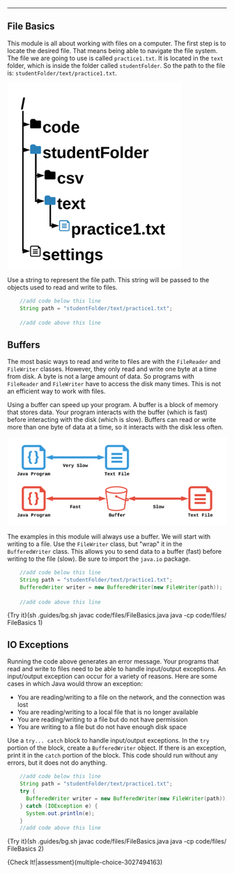 ----------

## File Basics

This module is all about working with files on a computer. The first step is to locate the desired file. That means being able to navigate the file system. The file we are going to use is called `practice1.txt`. It is located in the `text` folder, which is inside the folder called `studentFolder`.  So the path to the file is: `studentFolder/text/practice1.txt`.

![File Path](.guides/img/file-path.png)

Use a string to represent the file path. This string will be passed to the objects used to read and write to files. 

```java
    //add code below this line
    String path = "studentFolder/text/practice1.txt";
    
    //add code above this line
```

## Buffers

The most basic ways to read and write to files are with the `FileReader` and `FileWriter` classes. However, they only read and write one byte at a time from disk. A byte is not a large amount of data. So programs with `FileReader` and `FileWriter` have to access the disk many times. This is not an efficient way to work with files.

Using a buffer can speed up your program. A buffer is a block of memory that stores data. Your program interacts with the buffer (which is fast) before interacting with the disk (which is slow). Buffers can read or write more than one byte of data at a time, so it interacts with the disk less often.

![Buffer](.guides/img/buffer.png)

The examples in this module will always use a buffer. We will start with writing to a file. Use the `FileWriter` class, but "wrap" it in the `BufferedWriter` class. This allows you to send data to a buffer (fast) before writing to the file (slow). Be sure to import the `java.io` package. 

```java
    //add code below this line
    String path = "studentFolder/text/practice1.txt";
    BufferedWriter writer = new BufferedWriter(new FileWriter(path));
    
    //add code above this line
```

{Try it}(sh .guides/bg.sh javac code/files/FileBasics.java java -cp code/files/ FileBasics 1)

## IO Exceptions

Running the code above generates an error message. Your programs that read and write to files need to be able to handle input/output exceptions. An input/output exception can occur for a variety of reasons. Here are some cases in which Java would throw an exception:
  
  * You are reading/writing to a file on the network, and the connection was lost
  * You are reading/writing to a local file that is no longer available
  * You are reading/writing to a file but do not have permission
  * You are writing to a file but do not have enough disk space
  
Use a `try... catch` block to handle input/output exceptions. In the `try` portion of the block, create a `BufferedWriter` object. If there is an exception, print it in the `catch` portion of the block. This code should run without any errors, but it does not do anything.

```java
    //add code below this line
    String path = "studentFolder/text/practice1.txt";
    try {
      BufferedWriter writer = new BufferedWriter(new FileWriter(path));
    } catch (IOException e) {
      System.out.println(e);
    }
    //add code above this line
```

{Try it}(sh .guides/bg.sh javac code/files/FileBasics.java java -cp code/files/ FileBasics 2)

{Check It!|assessment}(multiple-choice-3027494163)
